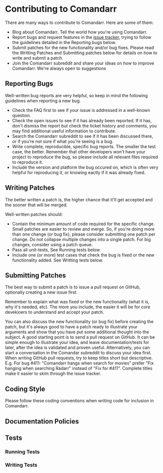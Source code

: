 # Contributing to Comandarr

There are many ways to contribute to Comandarr. Here are some of them:

* Blog about Comandarr. Tell the world how you're using Comandarr.
* Report bugs and request features in the [issue tracker](https://github.com/Comandarr/Comandarr/issues),
trying to follow the guidelines detailed in the Reporting bugs below.
* Submit patches for the new functionality and/or bug fixes. Please read the Writting Patches and
Submitting patches below for details on how to write and submit a patch.
* Join the Comandarr subreddit and share your ideas on how to improve Comandarr. We're always
open to suggestions


## Reporting Bugs

Well-written bug reports are very helpful, so keep in mind the following
guidelines when reporting a new bug.

* Check the FAQ first to see if your issue is addressed in a well-known
question.
* Check the open issues to see if it has already been reported. If it has, don't
dismiss the report but check the ticket history and comments, you may find
additional useful information to contribute.
* Search the Comandarr subreddit to see if it has been discussed there, or if
you're not sure if what you're seeing is a bug.
* Write complete, reproducible, specific bug reports. The smaller the test case,
the better. Remember that other developers won't have your project to reproduce
the bug, so please include all relevant files required to reproduce it.
* Include the version and platform the bug occured on, which is often very
helpful for reproducing it, or knowing eactly if it was already fixed.

## Writing Patches

The better written a patch is, the higher chance that it'll get accepted and the sooner that will be merged.

Well-written patches should:

* Contain the minimum amount of code required for the specific change. Small
patches are easier to review and merge. So, if you're doing more than one
change (or bug fix), please consider submitting one patch per change. Do not
collapse multiple changes into a single patch. For big changes, consider using
a patch queue.
* Pass all unit-tests, See Running tests below.
* Include one (or more) test cases that check the bug is fixed or the new
functionality added. See Writting tests below.

## Submitting Patches

The best way to submit a patch is to issue a pull request on GitHub, optionally
creating a new issue first.

Remember to explain what was fixed or the new functionality (what it is, why
it's needed, etc). The more you include, the easier it will be for core
devekioers to understand and accept your patch.

You can also discuss the new functionality (or bug fix) before creating the
patch, but it's always good to have a patch ready to illustrate your arguments
and show that you have put some additional thought into the subject. A good
starting point is to send a pull request on GitHub. It can be simple enough
to illustrate your idea, and leave documentation/tests for later, after the
idea is validated and proven useful. Alternatively, you can start a conversation
in the Comandar subreddit to discuss your idea first. When writing GitHub pull
requests, try to keep titles short but descriptive. E.g. For bug #411:
"Comandarr hangs when search for movies" prefer "Fix hanging when searching
Radarr" instead of "Fix for #411". Complete titles make it easier to skim through
the issue tracker.

## Coding Style

Please follow these coding conventions when writing code for inclusion in
Comandarr.


## Documentation Policies

## Tests

### Running Tests

### Writing Tests
